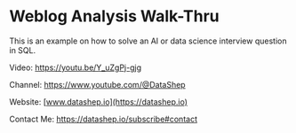 # Weblog Analysis Walk-Thru

This is an example on how to solve an AI or data science interview question in SQL.

Video: https://youtu.be/Y_uZgPj-gjg

Channel: https://www.youtube.com/@DataShep

Website: [www.datashep.io](https://datashep.io)

Contact Me: https://datashep.io/subscribe#contact